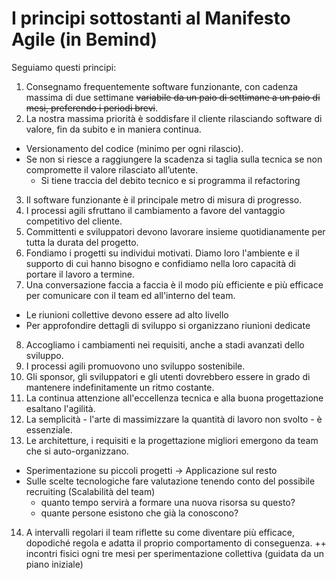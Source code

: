 # I principi sottostanti al Manifesto Agile (in Bemind)
Seguiamo questi principi:

1. Consegnamo frequentemente software funzionante, con cadenza massima di due settimane ~~variabile da un paio di settimane a un paio di mesi, preferendo i periodi brevi~~.
2. La nostra massima priorità è soddisfare il cliente rilasciando software di valore, fin da subito e in maniera continua.
  - Versionamento del codice (minimo per ogni rilascio).
  - Se non si riesce a raggiungere la scadenza si taglia sulla tecnica se non compromette il valore rilasciato all’utente.
    - Si tiene traccia del debito tecnico e si programma il refactoring
3. Il software funzionante è il principale metro di misura di progresso.    
4. I processi agili sfruttano il cambiamento a favore del vantaggio competitivo del cliente.
5. Committenti e sviluppatori devono lavorare insieme quotidianamente per tutta la durata del progetto.
6. Fondiamo i progetti su individui motivati. Diamo loro l'ambiente e il supporto di cui hanno bisogno e confidiamo nella loro capacità di portare il lavoro a termine.
7. Una conversazione faccia a faccia è il modo più efficiente e più efficace per comunicare con il team ed all'interno del team.
  - Le riunioni collettive devono essere ad alto livello
  - Per approfondire dettagli di sviluppo si organizzano riunioni dedicate
8. Accogliamo i cambiamenti nei requisiti, anche a stadi avanzati dello sviluppo.
9. I processi agili promuovono uno sviluppo sostenibile.
10. Gli sponsor, gli sviluppatori e gli utenti dovrebbero essere in grado di mantenere indefinitamente un ritmo costante.
11. La continua attenzione all'eccellenza tecnica e alla buona progettazione esaltano l'agilità.
12. La semplicità - l'arte di massimizzare la quantità di lavoro non svolto - è essenziale.
13. Le architetture, i requisiti e la progettazione migliori emergono da team che si auto-organizzano.
  - Sperimentazione su piccoli progetti -> Applicazione sul resto
  - Sulle scelte tecnologiche fare valutazione tenendo conto del possibile recruiting (Scalabilità del team)
    - quanto tempo servirà a formare una nuova risorsa su questo?
    - quante persone esistono che già la conoscono?

14. A intervalli regolari il team riflette su come diventare più efficace, dopodiché regola e adatta il proprio comportamento di conseguenza. ++
incontri fisici ogni tre mesi per sperimentazione collettiva (guidata da un piano iniziale)
